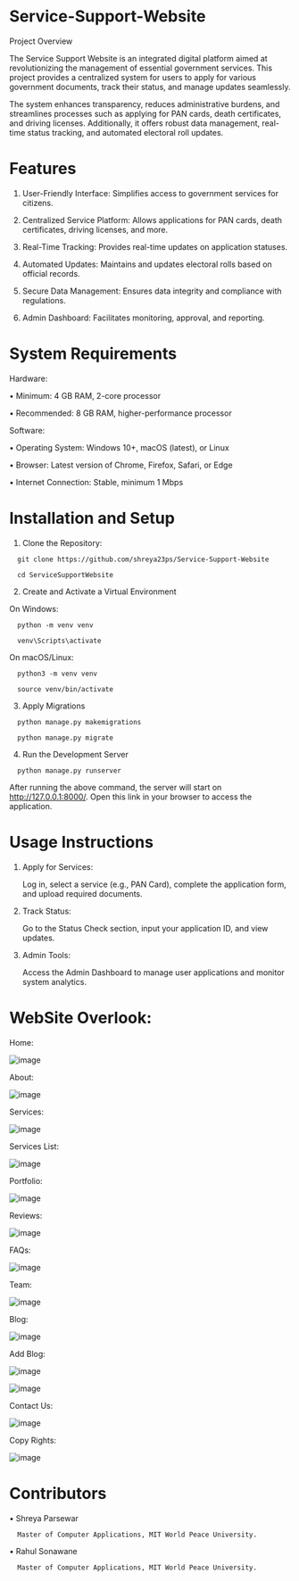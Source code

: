 # Service-Support-Website

Project Overview

   The Service Support Website is an integrated digital platform aimed at revolutionizing the management of essential government services. This project provides a    centralized system for users to apply for various government documents, track their status, and manage updates seamlessly.

   The system enhances transparency, reduces administrative burdens, and streamlines processes such as applying for PAN cards, death certificates, and driving   licenses. Additionally, it offers robust data management, real-time status tracking, and automated electoral roll updates.

# Features
   1. User-Friendly Interface: Simplifies access to government services for citizens.
   
   2. Centralized Service Platform: Allows applications for PAN cards, death certificates, driving licenses, and more.
   
   3. Real-Time Tracking: Provides real-time updates on application statuses. 
   
   4. Automated Updates: Maintains and updates electoral rolls based on official records.
   
   5. Secure Data Management: Ensures data integrity and compliance with regulations.
   
   6. Admin Dashboard: Facilitates monitoring, approval, and reporting.

# System Requirements

   Hardware:

   •	Minimum: 4 GB RAM, 2-core processor

   •	Recommended: 8 GB RAM, higher-performance processor

   Software:

   •	Operating System: Windows 10+, macOS (latest), or Linux

   •	Browser: Latest version of Chrome, Firefox, Safari, or Edge

   •	Internet Connection: Stable, minimum 1 Mbps

# Installation and Setup
   1.	Clone the Repository:
   
      git clone https://github.com/shreya23ps/Service-Support-Website

      cd ServiceSupportWebsite

   2.	Create and Activate a Virtual Environment
  

   On Windows:

      python -m venv venv
      
      venv\Scripts\activate

   On macOS/Linux:

      python3 -m venv venv
      
      source venv/bin/activate
      
   3.	Apply Migrations


      python manage.py makemigrations
      
      python manage.py migrate
     	
   4.	Run the Development Server
   
      python manage.py runserver
      
   
   After running the above command, the server will start on http://127.0.0.1:8000/. Open this link in your browser to access the application.

         
# Usage Instructions

   1.	Apply for Services:

     	Log in, select a service (e.g., PAN Card), complete the application form, and upload required documents.
   
   3.	Track Status:

     	Go to the Status Check section, input your application ID, and view updates.
   
   5.	Admin Tools:

     	Access the Admin Dashboard to manage user applications and monitor system analytics.

# WebSite Overlook:

Home:
   
   ![image](https://github.com/user-attachments/assets/b048bba2-2182-4874-8d04-001362ee7326)

About:

   ![image](https://github.com/user-attachments/assets/d6e0926d-f77d-4c9b-9566-0f30d0d4c2d7)

Services:

   ![image](https://github.com/user-attachments/assets/c54c7bb9-185a-4d75-b448-2f4c62ffa9f1)

Services List:

   ![image](https://github.com/user-attachments/assets/39755db8-88cd-4862-9533-33f577903dc6)

Portfolio: 

   ![image](https://github.com/user-attachments/assets/7d22a131-d004-4388-9773-0b8bc7cef529)

Reviews:

   ![image](https://github.com/user-attachments/assets/5217ebc3-c982-4d88-852b-f5013e27f8c1)

FAQs:

   ![image](https://github.com/user-attachments/assets/41c50872-efe7-4a61-b077-669f10050a50)

Team:

   ![image](https://github.com/user-attachments/assets/3806f67d-7666-488d-a3e7-75f28f159025)

Blog:

   ![image](https://github.com/user-attachments/assets/996f3672-b8ec-442e-be06-745d21a04725)

Add Blog:

   ![image](https://github.com/user-attachments/assets/6ff70a57-4c99-47e4-b1f2-b65ccc02e1d1)


   ![image](https://github.com/user-attachments/assets/2b728971-86ff-4163-b16c-cf15824ab647)

Contact Us:

   ![image](https://github.com/user-attachments/assets/32ee11ba-46bf-49de-a435-6a9b658344c0)

Copy Rights:

   ![image](https://github.com/user-attachments/assets/e8f21a1a-49bf-4a50-b2c4-ae6118aecf53)





# Contributors

   •	Shreya Parsewar
   
      Master of Computer Applications, MIT World Peace University.
      
   •	 Rahul Sonawane
   
      Master of Computer Applications, MIT World Peace University.





